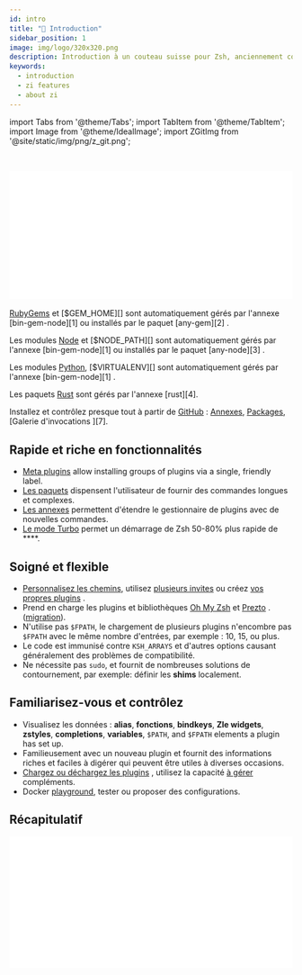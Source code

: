 ```yaml
---
id: intro
title: "🎉 Introduction"
sidebar_position: 1
image: img/logo/320x320.png
description: Introduction à un couteau suisse pour Zsh, anciennement connu sous le nom de zplugin, zinit.
keywords:
  - introduction
  - zi features
  - about zi
---
```


import Tabs from '@theme/Tabs'; import TabItem from '@theme/TabItem';
import Image from '@theme/IdealImage';
import ZGitImg from '@site/static/img/png/z_git.png';

<Image className="ScreenView" img={ZGitImg} />

[![Statistiques de l'organisation Z-Shell](https://raw.githubusercontent.com/z-shell/.github/main/metrics/metrics.svg#center)](https://github.com/z-shell)

<Tabs>
  <TabItem value="gems" label="RubyGems">

[RubyGems](https://rubygems.org) et [$GEM_HOME][] sont automatiquement gérés par l'annexe [bin-gem-node][1] ou installés par le paquet [any-gem][2] .

  </TabItem>
  <TabItem value="node" label="Node">

Les modules [Node](https://www.npmjs.com) et [$NODE_PATH][] sont automatiquement gérés par l'annexe [bin-gem-node][1] ou installés par le paquet [any-node][3] .

  </TabItem>
  <TabItem value="pip" label="Python">

Les modules [Python](https://python.org), [$VIRTUALENV][] sont automatiquement gérés par l'annexe [bin-gem-node][1] .

  </TabItem>
  <TabItem value="rust" label="Rust">

Les paquets [Rust](https://crates.io) sont gérés par l'annexe [rust][4].

  </TabItem>
  <TabItem value="github" label="GitHub" default>

Installez et contrôlez presque tout à partir de [GitHub](https://github.com) : [Annexes][5], [Packages][6], [Galerie d'invocations
][7].

</TabItem>
</Tabs>

## <i class="fa-solid fa-spinner fa-spin-pulse"></i> Rapide et riche en fonctionnalités

- [Meta plugins][16] allow installing groups of plugins via a single, friendly label.
- [Les paquets][6] dispensent l'utilisateur de fournir des commandes longues et complexes.
- [Les annexes][5] permettent d'étendre le gestionnaire de plugins avec de nouvelles commandes.
- [Le mode Turbo][8] permet un démarrage de Zsh 50-80% plus rapide de ****.

## <i className="fa-beat" class="fa-solid fa-heart fa-beat"></i> Soigné et flexible

- [Personnalisez les chemins][9], utilisez [plusieurs invites][10] ou créez [vos propres plugins][11] .
- Prend en charge les plugins et bibliothèques [Oh My Zsh][12] et [Prezto][12] . ([migration][13]).
- N'utilise pas `$FPATH`, le chargement de plusieurs plugins n'encombre pas `$FPATH` avec le même nombre d'entrées, par exemple : 10, 15, ou plus.
- Le code est immunisé contre `KSH_ARRAYS` et d'autres options causant généralement des problèmes de compatibilité.
- Ne nécessite pas `sudo`, et fournit de nombreuses solutions de contournement, par exemple: définir les **shims** localement.

## <i className="fa-beat-fade" class="fa-solid fa-circle-info fa-beat-fade"></i> Familiarisez-vous et contrôlez

- Visualisez les données : **alias**, **fonctions**, **bindkeys**, **Zle widgets**, **zstyles**, **completions**, **variables**, `$PATH`, and `$FPATH` elements a plugin has set up.
- Familieusement avec un nouveau plugin et fournit des informations riches et faciles à digérer qui peuvent être utiles à diverses occasions.
- [Chargez ou déchargez les plugins][14] , utilisez la capacité [à gérer][15] compléments.
- Docker [playground][], tester ou proposer des configurations.

## <i class="fa-solid fa-list-check"></i> Récapitulatif

[![Z-Shell Organization FollowUp](https://raw.githubusercontent.com/z-shell/.github/main/metrics/plugin/followup/followup.svg#center)](https://github.com/z-shell/)

[5]: /ecosystem/annexes
[6]: /ecosystem/packages
[8]: /docs/getting_started/overview#turbo-mode-zsh--53
[13]: /docs/getting_started/migration
[9]: /docs/guides/customization#-customizing-paths
[10]: /docs/guides/customization#-multiple-prompts
[16]: /search?q=meta+plugins
[11]: /docs/guides/customization#-non-github-local-plugins
[12]: /docs/getting_started/overview#oh-my-zsh-prezto
[12]: /docs/getting_started/overview#oh-my-zsh-prezto
[14]: /docs/guides/commands#loading-and-unloading
[15]: /docs/guides/commands#completions-management
[playground]: https://github.com/z-shell/playground
